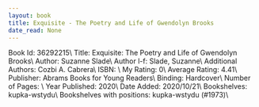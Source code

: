 ```yaml
---
layout: book
title: Exquisite - The Poetry and Life of Gwendolyn Brooks
date_read: None
---
```


Book Id: 36292215\ 
Title: Exquisite: The Poetry and Life of Gwendolyn Brooks\ 
Author: Suzanne Slade\ 
Author l-f: Slade, Suzanne\ 
Additional Authors: Cozbi A. Cabrera\ 
ISBN: \ 
My Rating: 0\ 
Average Rating: 4.41\ 
Publisher: Abrams Books for Young Readers\ 
Binding: Hardcover\ 
Number of Pages: \ 
Year Published: 2020\ 
Date Added: 2020/10/21\ 
Bookshelves: kupka-wstydu\ 
Bookshelves with positions: kupka-wstydu (#1973)\ 

